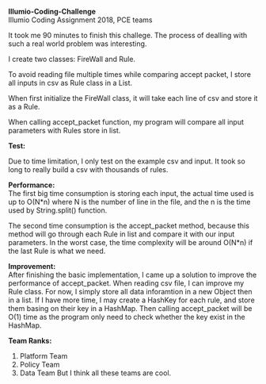 <strong>Illumio-Coding-Challenge</strong><br>
Illumio Coding Assignment 2018, PCE teams

It took me 90 minutes to finish this challege. The process of dealling with such a real world problem was interesting.

I create two classes: FireWall and Rule.

To avoid reading file multiple times while comparing accept packet, I store all inputs in csv as Rule class in a List.

When first initialize the FireWall class, it will take each line of csv and store it as a Rule.

When calling accept_packet function, my program will compare all input parameters with Rules store in list.

<strong>Test:</strong>

Due to time limitation, I only test on the example csv and input. It took so long to really build a csv with thousands of rules.

<strong>Performance:</strong><br>
The first big time consumption is storing each input, the actual time used is up to O(N*n) where N is the number of line in the file, and the n is the time used by String.split() function.

The second time consumption is the accept_packet method, because this method will go through each Rule in list and compare it with our input parameters. In the worst case, the time complexity will be around O(N*n) if the last Rule is what we need.

<strong>Improvement:</strong><br>
After finishing the basic implementation, I came up a solution to improve the performance of accept_packet. When reading csv file, I can improve my Rule class. For now, I simply store all data inforamtion in a new Object then in a list. If I have more time, I may create a HashKey for each rule, and store them basing on their key in a HashMap. Then calling accept_packet will be O(1) time as the program only need to check whether the key exist in the HashMap. 


<strong>Team Ranks:</strong>
1. Platform Team
2. Policy Team
3. Data Team
But I think all these teams are cool.

